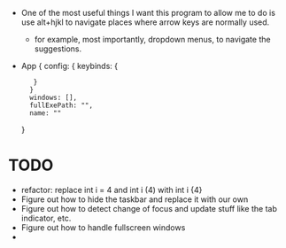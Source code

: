 * One of the most useful things I want this program to allow me to do is use alt+hjkl to navigate places where arrow keys are normally used.
    * for example, most importantly, dropdown menus, to navigate the suggestions.
* App
    {
        config: {
         keybinds: {
         
         }
        }
        windows: [],
        fullExePath: "",
        name: ""
    }
    
    
# TODO
* refactor: replace int i = 4 and int i (4) with int i {4}
* Figure out how to hide the taskbar and replace it with our own
* Figure out how to detect change of focus and update stuff like the tab indicator, etc.
* Figure out how to handle fullscreen windows
* 
